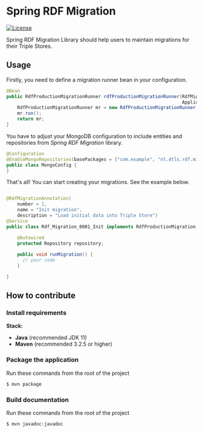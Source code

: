 # Spring RDF Migration

[![License](https://img.shields.io/badge/license-MIT-blue.svg)](LICENSE.md)

Spring RDF Migration Library should help users to maintain migrations for their Triple Stores.

## Usage

Firstly, you need to define a migration runner bean in your configuration.

```java
@Bean
public RdfProductionMigrationRunner rdfProductionMigrationRunner(RdfMigrationRepository rdfMigrationRepository,
                                                                 ApplicationContext appContext) {
    RdfProductionMigrationRunner mr = new RdfProductionMigrationRunner(rdfMigrationRepository, appContext);
    mr.run();
    return mr;
}
```

You have to adjust your MongoDB configuration to include entities and repositories from *Spring RDF Migration* library.

```java
@Configuration
@EnableMongoRepositories(basePackages = {"com.example", "nl.dtls.rdf.migration"})
public class MongoConfig {
}
```

That's all! You can start creating your migrations. See the example below.

```java

@RdfMigrationAnnotation(
    number = 1,
    name = "Init migration",
    description = "Load initial data into Triple Store")
@Service
public class Rdf_Migration_0001_Init implements RdfProductionMigration {

    @Autowired
    protected Repository repository;
    
    public void runMigration() {
      // your code
    }

}
```



## How to contribute

### Install requirements

**Stack:**

 - **Java** (recommended JDK 11)
 - **Maven** (recommended 3.2.5 or higher)

### Package the application

Run these commands from the root of the project

```bash
$ mvn package
```

### Build documentation

Run these commands from the root of the project

```bash
$ mvn javadoc:javadoc
```
